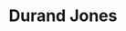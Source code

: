 ---
title: "Durand Jones"
summary: "Durand Jones & The Indications is an American contemporary R&B and soul group founded by the core songwriting trio of singer Durand Jones, singer/drummer Aaron Frazer, and guitarist Blake Rhein. Formed in 2012, the band came to prominence as part of the soul revivalist movement around the time of the reissue of their debut album in 2018. Their second album American Love Call was released in March 2019, followed by Private Space in July 2021."
image: "durand-jones.jpg"
apple_music_artist_url: "https://music.apple.com/gb/artist/durand-jones/954969959"
wikipedia_url: "https://en.wikipedia.org/wiki/Durand_Jones_%26_The_Indications"
---